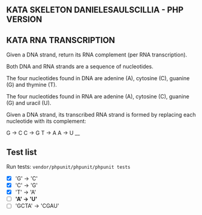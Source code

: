 ## KATA SKELETON DANIELESAULSCILLIA - PHP VERSION

## KATA RNA TRANSCRIPTION

Given a DNA strand, return its RNA complement (per RNA transcription).

Both DNA and RNA strands are a sequence of nucleotides.

The four nucleotides found in DNA are adenine (A), cytosine (C), guanine (G) and thymine (T).

The four nucleotides found in RNA are adenine (A), cytosine (C), guanine (G) and uracil (U).

Given a DNA strand, its transcribed RNA strand is formed by replacing each nucleotide with its complement:

G -> C
C -> G
T -> A
A -> U
__

## Test list

Run tests: `vendor/phpunit/phpunit/phpunit tests`

- [x] 'G' -> 'C'
- [x] 'C' -> 'G'
- [x] 'T' -> 'A'
- [ ] **'A' -> 'U'**
- [ ] 'GCTA' -> 'CGAU'